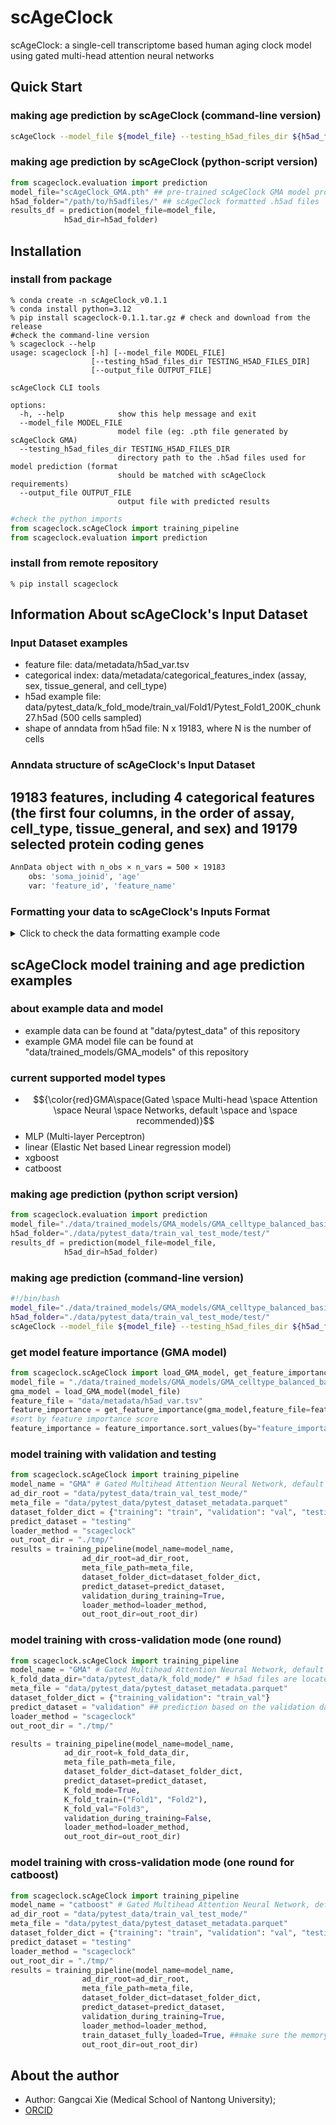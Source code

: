 # scAgeClock
scAgeClock: a single-cell transcriptome based human aging clock model using gated multi-head attention neural networks
## Quick Start
### making age prediction by scAgeClock (command-line version)
```bash
scAgeClock --model_file ${model_file} --testing_h5ad_files_dir ${h5ad_folder} --output_file ${out_file}
```
### making age prediction by scAgeClock (python-script version)
```python
from scageclock.evaluation import prediction
model_file="scAgeClock_GMA.pth" ## pre-trained scAgeClock GMA model provided by scAgeClock
h5ad_folder="/path/to/h5adfiles/" ## scAgeClock formatted .h5ad files
results_df = prediction(model_file=model_file,
		    h5ad_dir=h5ad_folder)
```
## Installation
### install from package
```
% conda create -n scAgeClock_v0.1.1
% conda install python=3.12
% pip install scageclock-0.1.1.tar.gz # check and download from the release
#check the command-line version
% scageclock --help
usage: scageclock [-h] [--model_file MODEL_FILE]
                  [--testing_h5ad_files_dir TESTING_H5AD_FILES_DIR]
                  [--output_file OUTPUT_FILE]

scAgeClock CLI tools

options:
  -h, --help            show this help message and exit
  --model_file MODEL_FILE
                        model file (eg: .pth file generated by scAgeClock GMA)
  --testing_h5ad_files_dir TESTING_H5AD_FILES_DIR
                        directory path to the .h5ad files used for model prediction (format
                        should be matched with scAgeClock requirements)
  --output_file OUTPUT_FILE
                        output file with predicted results
```
```python
#check the python imports
from scageclock.scAgeClock import training_pipeline
from scageclock.evaluation import prediction
```

### install from remote repository
```
% pip install scageclock
```
## Information About scAgeClock's Input Dataset
###  Input Dataset examples
- feature file: data/metadata/h5ad_var.tsv
- categorical index: data/metadata/categorical_features_index (assay, sex, tissue_general, and cell_type)
- h5ad example file: data/pytest_data/k_fold_mode/train_val/Fold1/Pytest_Fold1_200K_chunk27.h5ad (500 cells sampled)
- shape of anndata from h5ad file: N x 19183, where N is the number of cells

### Anndata structure of scAgeClock's Input Dataset
## 19183 features, including 4 categorical features (the first four columns, in the order of assay, cell_type, tissue_general, and sex) and 19179 selected protein coding genes
```bash
AnnData object with n_obs × n_vars = 500 × 19183
    obs: 'soma_joinid', 'age'
    var: 'feature_id', 'feature_name'
```
### Formatting your data to scAgeClock's Inputs Format
<details>
<summary> Click to check the data formatting example code</summary>

```python
import scanpy as sc
import pandas as pd
import numpy as np
from scageclock.formatting import format_anndata_multiple
raw_h5ad_file = "/your/raw/inputfile/example.h5ad"
raw_adata_all = sc.read_h5ad(raw_h5ad_file,backed='r')
meta_df = pd.read_parquet("example_meta.parquet") ## metadata for example.h5ad
split_dfs = np.array_split(filtered_meta_df, 10) ## split the cells into 10 chunks (to reduce memory loading while formatting)
###load the matching table for the categorical features and update the .obs dataframe of the original anndata
meta_df = raw_adata_all.obs
cat_index_dict = {}
# matching table needs to be created based on your input anndata's .obs dataframe
# Example matching table files can be found in ./scageclock/data/example/data_formatting/obs_columns_matching_examples
for cat in ["assay","cell_type","tissue","sex"]:
    df = pd.read_excel(f"../{cat}_matching_table.xlsx")
    cat_index_dict[cat] = df
names_dict = {"platform":"assay",
              "cellType1":"cell_type",
              "tissue":"tissue",
             "sex":"sex"}

for original_colname in names_dict.keys():
    model_colname = names_dict[original_colname]
    cat_df = pd.DataFrame({"raw_id": meta_df[original_colname]})
    cat_df_with_index = pd.merge(cat_df, 
                                   cat_index_dict[model_colname], 
                                   left_on="raw_id",
                                   right_on="original_cat_name",
                                  how="left")
    meta_df[f"{model_colname}_index"] = list(cat_df_with_index["model_cat_index"])

## update original obs dataframe with scAgeClock index added
raw_adata_all.obs = meta_df

### loading the model's feature file
model_feature_df = pd.read_csv("./scageclock/data/metadata/h5ad_var.tsv",sep="\t")
model_genes = list(model_feature_df["h5ad_var"])[4:] #get the model's gene features

### refomat for each chunks
chunk_id = 0
for chunk_df in split_dfs:
    chunk_id += 1
    adata_chunk = raw_adata_all[list(chunk_df.index)].to_memory()
    print(adata_chunk.obs_names[0])
    adata_formatted = format_anndata_multiple(adata_raw=adata_chunk,
                                             model_genes=model_genes,
                                             normalize=True,
                                             cat_cols=["assay_index", "cell_type_index", "tissue_index", "sex_index"])
    print(chunk_id)
    adata_formatted.write_h5ad(f"chunk{chunk_id}.h5ad")

```
</details>


## scAgeClock model training and age prediction examples
### about example data and model
- example data can be found at "data/pytest_data" of this repository
- example GMA model file can be found at "data/trained_models/GMA_models" of this repository

### current supported model types
- $${\color{red}GMA\space(Gated \space Multi-head \space Attention \space Neural \space Networks, default \space and \space recommended)}$$
- MLP (Multi-layer Perceptron)
- linear (Elastic Net based Linear regression model)
- xgboost 
- catboost

### making age prediction (python script version)
```python
from scageclock.evaluation import prediction
model_file="./data/trained_models/GMA_models/GMA_celltype_balanced_basicRun.pth"
h5ad_folder="./data/pytest_data/train_val_test_mode/test/"
results_df = prediction(model_file=model_file,
		    h5ad_dir=h5ad_folder)
```
### making age prediction (command-line version)
```bash
#!/bin/bash
model_file="./data/trained_models/GMA_models/GMA_celltype_balanced_basicRun.pth"
h5ad_folder="./data/pytest_data/train_val_test_mode/test/"
scAgeClock --model_file ${model_file} --testing_h5ad_files_dir ${h5ad_folder} --output_file './tmp/test_predicted.xlsx'
```

### get model feature importance (GMA model)
```python
from scageclock.scAgeClock import load_GMA_model, get_feature_importance
model_file = "./data/trained_models/GMA_models/GMA_celltype_balanced_basicRun.pth"
gma_model = load_GMA_model(model_file)
feature_file = "data/metadata/h5ad_var.tsv"
feature_importance = get_feature_importance(gma_model,feature_file=feature_file)
#sort by feature importance score
feature_importance = feature_importance.sort_values(by="feature_importance",ascending=False)
```

### model training with validation and testing
```python
from scageclock.scAgeClock import training_pipeline
model_name = "GMA" # Gated Multihead Attention Neural Network, default model of scAgeClock
ad_dir_root = "data/pytest_data/train_val_test_mode/"
meta_file = "data/pytest_data/pytest_dataset_metadata.parquet"
dataset_folder_dict = {"training": "train", "validation": "val", "testing": "test"}
predict_dataset = "testing"
loader_method = "scageclock"
out_root_dir = "./tmp/"
results = training_pipeline(model_name=model_name,
			    ad_dir_root=ad_dir_root,
			    meta_file_path=meta_file,
			    dataset_folder_dict=dataset_folder_dict,
			    predict_dataset=predict_dataset,
			    validation_during_training=True,
			    loader_method=loader_method,
			    out_root_dir=out_root_dir)
```

### model training with cross-validation mode (one round)
```python
from scageclock.scAgeClock import training_pipeline
model_name = "GMA" # Gated Multihead Attention Neural Network, default model of scAgeClock
k_fold_data_dir="data/pytest_data/k_fold_mode/" # h5ad files are located at train_val/Fold1; train_val/Fold2; train_val/Fold3
meta_file = "data/pytest_data/pytest_dataset_metadata.parquet"
dataset_folder_dict = {"training_validation": "train_val"}
predict_dataset = "validation" ## prediction based on the validation dataset
loader_method = "scageclock"
out_root_dir = "./tmp/"

results = training_pipeline(model_name=model_name,
			ad_dir_root=k_fold_data_dir,
			meta_file_path=meta_file,
			dataset_folder_dict=dataset_folder_dict,
			predict_dataset=predict_dataset,
			K_fold_mode=True,
			K_fold_train=("Fold1", "Fold2"),
			K_fold_val="Fold3",
			validation_during_training=False,
			loader_method=loader_method,
			out_root_dir=out_root_dir)
```

### model training with cross-validation mode (one round for catboost)
```python
from scageclock.scAgeClock import training_pipeline
model_name = "catboost" # Gated Multihead Attention Neural Network, default model of scAgeClock
ad_dir_root = "data/pytest_data/train_val_test_mode/"
meta_file = "data/pytest_data/pytest_dataset_metadata.parquet"
dataset_folder_dict = {"training": "train", "validation": "val", "testing": "test"}
predict_dataset = "testing"
loader_method = "scageclock"
out_root_dir = "./tmp/"
results = training_pipeline(model_name=model_name,
			    ad_dir_root=ad_dir_root,
			    meta_file_path=meta_file,
			    dataset_folder_dict=dataset_folder_dict,
			    predict_dataset=predict_dataset,
			    validation_during_training=True,
			    loader_method=loader_method,
			    train_dataset_fully_loaded=True, ##make sure the memory is enough
			    out_root_dir=out_root_dir)

```

## About the author
- Author: Gangcai Xie (Medical School of Nantong University); 
- [ORCID](https://orcid.org/0000-0002-8286-2987)
